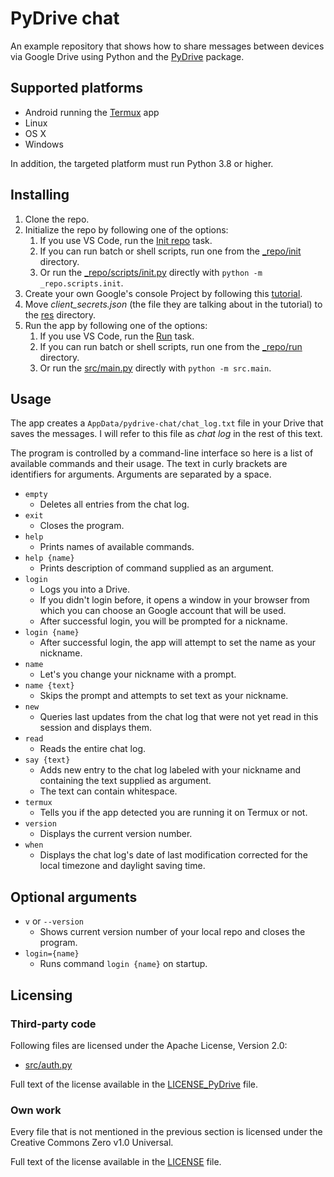 # PyDrive chat
An example repository that shows how to share messages between devices via Google Drive using Python and the [PyDrive](https://pypi.org/project/PyDrive/) package.

## Supported platforms
- Android running the [Termux](https://play.google.com/store/apps/details?id=com.termux&hl=cs) app
- Linux
- OS X
- Windows

In addition, the targeted platform must run Python 3.8 or higher.

## Installing
1. Clone the repo.
2. Initialize the repo by following one of the options:
	1. If you use VS Code, run the [Init repo](.vscode/tasks.json#L51) task.
	2. If you can run batch or shell scripts, run one from the [_repo/init](_repo/init/) directory.
	3. Or run the [_repo/scripts/init.py](_repo/scripts/init.py) directly with `python -m _repo.scripts.init`.
3. Create your own Google's console Project by following this [tutorial](https://pythonhosted.org/PyDrive/quickstart.html).
4. Move *client_secrets.json* (the file they are talking about in the tutorial) to the [res](res/) directory.
5. Run the app by following one of the options:
	1. If you use VS Code, run the [Run](.vscode/tasks.json#L5) task.
	2. If you can run batch or shell scripts, run one from the [_repo/run](_repo/run/) directory.
	3. Or run the [src/main.py](src/main.py) directly with `python -m src.main`.

## Usage
The app creates a `AppData/pydrive-chat/chat_log.txt` file in your Drive that saves the messages. I will refer to this file as *chat log* in the rest of this text.

The program is controlled by a command-line interface so here is a list of available commands and their usage.
The text in curly brackets are identifiers for arguments. Arguments are separated by a space.

- `empty`
	- Deletes all entries from the chat log.
- `exit`
	- Closes the program.
- `help`
	- Prints names of available commands.
- `help {name}`
	- Prints description of command supplied as an argument.
- `login`
	- Logs you into a Drive.
	- If you didn't login before, it opens a window in your browser from which you can choose an Google account that will be used.
	- After successful login, you will be prompted for a nickname.
- `login {name}`
	- After successful login, the app will attempt to set the name as your nickname.
- `name`
	- Let's you change your nickname with a prompt.
- `name {text}`
	- Skips the prompt and attempts to set text as your nickname.
- `new`
	- Queries last updates from the chat log that were not yet read in this session and displays them.
- `read`
	- Reads the entire chat log.
- `say {text}`
	- Adds new entry to the chat log labeled with your nickname and containing the text supplied as argument.
	- The text can contain whitespace.
- `termux`
	- Tells you if the app detected you are running it on Termux or not.
- `version`
	- Displays the current version number.
- `when`
	- Displays the chat log's date of last modification corrected for the local timezone and daylight saving time.

## Optional arguments
- `v` or `--version`
	- Shows current version number of your local repo and closes the program.
- `login={name}`
	- Runs command `login {name}` on startup.

## Licensing

### Third-party code

Following files are licensed under the Apache License, Version 2.0:
- [src/auth.py](src/auth.py)

Full text of the license available in the [LICENSE_PyDrive](LICENSE_PyDrive) file.

### Own work

Every file that is not mentioned in the previous section is licensed under the Creative Commons Zero v1.0 Universal.

Full text of the license available in the [LICENSE](LICENSE) file.
